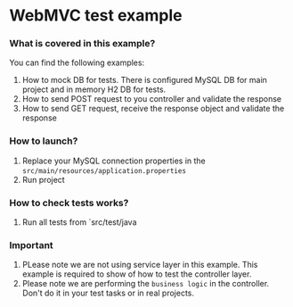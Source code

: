 # WebMVC test example

### What is covered in this example?
You can find the following examples:
1. How to mock DB for tests. There is configured MySQL DB for main project and in memory H2 DB for tests.
1. How to send POST request to you controller and validate the response
1. How to send GET request, receive the response object and validate the response

### How to launch?
1. Replace your MySQL connection properties in the `src/main/resources/application.properties`
1. Run project

### How to check tests works?
1. Run all tests from `src/test/java

### Important
1. PLease note we are not using service layer in this example. 
This example is required to show of how to test the controller layer.
1. Please note we are performing the `business logic` in the controller. 
Don't do it in your test tasks or in real projects.
